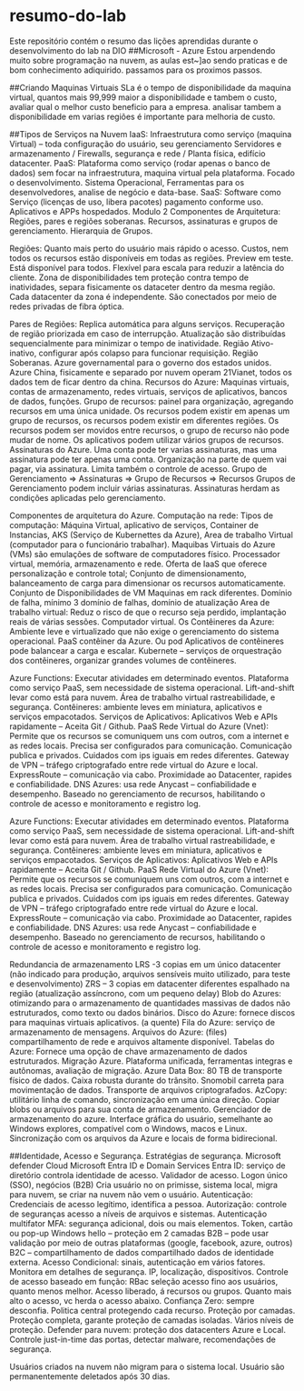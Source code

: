 # resumo-do-lab
Este repositório contém o resumo das lições aprendidas durante o desenvolvimento do lab na DIO
##Microsoft - Azure
Estou arpendendo muito sobre programação na nuvem, as aulas est~]ao sendo praticas e de bom conhecimento adiquirido.
passamos para os proximos passos.

##Criando Maquinas Virtuais
SLa é o tempo de disponibilidade da maquina virtual, quantos mais 99,999 maior a disponibilidade e tambem o custo, avaliar qual o melhor custo beneficio para a empresa.
analisar tambem a disponibilidade em varias regiões é importante para melhoria de custo.

##Tipos de Serviços na Nuvem
IaaS: Infraestrutura como serviço (maquina Virtual) – toda configuração do usuário, seu gerenciamento
Servidores e armazenamento / Firewalls, segurança e rede / Planta física, edifício datacenter.
PaaS: Plataforma como serviço (rodar apenas o banco de dados) sem focar na infraestrutura, maquina virtual pela plataforma. Focado o desenvolvimento.
Sistema Operacional, Ferramentas para os desenvolvedores, analise de negócio e data-base.
SaaS: Software como Serviço (licenças de uso, libera pacotes) pagamento conforme uso.
	Aplicativos e APPs hospedados.
Modulo 2
Componentes de Arquitetura:
Regiões, pares e regiões soberanas.
Recursos, assinaturas e grupos de gerenciamento.
Hierarquia de Grupos.

Regiões: 
Quanto mais perto do usuário mais rápido o acesso.
Custos, nem todos os recursos estão disponíveis em todas as regiões.
 Preview em teste.
Está disponível para todos. 
Flexível para escala para reduzir a latência do cliente.
Zona de disponibilidades tem proteção contra tempo de inatividades, separa fisicamente os dataceter dentro da mesma região.
Cada datacenter da zona é independente.
São conectados por meio de redes privadas de fibra óptica.

Pares de Regiões:
Replica automática para alguns serviços.
Recuperação de região priorizada em caso de interrupção.
Atualização são distribuídas sequencialmente para minimizar o tempo de inatividade.
Região Ativo-inativo, configurar após colapso para funcionar requisição.
Região Soberanas.
Azure governamental para o governo dos estados unidos.
Azure China, fisicamente e separado por nuvem operam 21Vianet, todos os dados tem de ficar dentro da china.
Recursos do Azure:
Maquinas virtuais, contas de armazenamento, redes virtuais, serviços de aplicativos, bancos de dados, funções.
Grupo de recursos: painel para organização, agregando recursos em uma única unidade.
Os recursos podem existir em apenas um grupo de recursos, os recursos podem existir em diferentes regiões.
Os recursos podem ser movidos entre recursos, o grupo de recurso não pode mudar de nome.
Os aplicativos podem utilizar vários grupos de recursos.
Assinaturas do Azure.
Uma conta pode ter varias assinaturas, mas uma assinatura pode ter apenas uma conta.
Organização na parte de quem vai pagar, via assinatura.
Limita também o controle de acesso.
Grupo de Gerenciamento => Assinaturas => Grupo de Recursos => Recursos
Grupos de Gerenciamento podem incluir várias assinaturas.
Assinaturas herdam as condições aplicadas pelo gerenciamento.

Componentes de arquitetura do Azure.
Computação na rede:
Tipos de computação: Máquina Virtual, aplicativo de serviços, Container de Instancias, AKS (Serviço de Kubernettes da Azure), Area de trabalho Virtual (computador para o funcionário trabalhar).
Maquibas Virtuais do Azure (VMs) são emulações de software de computadores físico.
Processador virtual, memória, armazenamento e rede.
Oferta de IaaS que oferece personalização e controle total;
Conjunto de dimensionamento, balanceamento de carga para dimensionar os recursos automaticamente.
Conjunto de Disponibilidades de VM
Maquinas em rack diferentes. Domínio de falha,  mínimo 3 domínio de falhas, domínio de atualização
Area de trabalho virtual:
Reduz o risco de que o recurso seja perdido, implantação reais de várias sessões.  Computador virtual.
Os Contêineres da Azure:
Ambiente leve e virtualizado que não exige o gerenciamento do sistema operacional.
PaaS contêiner da Azure. Ou pod
Aplicativos de contêineres pode balancear a carga e escalar.
Kubernete – serviços de orquestração dos contêineres, organizar grandes volumes de contêineres.

Azure Functions:
Executar atividades em determinado eventos. Plataforma como serviço PaaS, sem necessidade de sistema operacional.
Lift-and-shift levar como está para nuvem.
Área de trabalho virtual rastreabilidade, e segurança.
Contêineres: ambiente leves em miniatura, aplicativos e serviços empacotados.
Serviços de Aplicativos:
Aplicativos Web e APIs rapidamente – Aceita Git / Github.
PaaS
Rede Virtual do Azure (Vnet):
Permite que os recursos se comuniquem uns com outros, com a internet e as redes locais. Precisa ser configurados para comunicação.
Comunicação publica e privados. Cuidados com ips iguais em redes diferentes.
Gateway de VPN – tráfego criptografado entre rede virtual do Azure e local.
ExpressRoute – comunicação via cabo. Proximidade ao Datacenter, rapides e confiabilidade.
DNS Azures: usa rede Anycast – confiabilidade e desempenho. Baseado no gerenciamento de recursos, habilitando o controle de acesso e monitoramento e registro log.

Azure Functions:
Executar atividades em determinado eventos. Plataforma como serviço PaaS, sem necessidade de sistema operacional.
Lift-and-shift levar como está para nuvem.
Área de trabalho virtual rastreabilidade, e segurança.
Contêineres: ambiente leves em miniatura, aplicativos e serviços empacotados.
Serviços de Aplicativos:
Aplicativos Web e APIs rapidamente – Aceita Git / Github.
PaaS
Rede Virtual do Azure (Vnet):
Permite que os recursos se comuniquem uns com outros, com a internet e as redes locais. Precisa ser configurados para comunicação.
Comunicação publica e privados. Cuidados com ips iguais em redes diferentes.
Gateway de VPN – tráfego criptografado entre rede virtual do Azure e local.
ExpressRoute – comunicação via cabo. Proximidade ao Datacenter, rapides e confiabilidade.
DNS Azures: usa rede Anycast – confiabilidade e desempenho. Baseado no gerenciamento de recursos, habilitando o controle de acesso e monitoramento e registro log.

Redundancia de armazenamento
LRS -3 copias em um único datacenter (não indicado para produção, arquivos sensíveis muito utilizado, para teste e desenvolvimento)
ZRS – 3 copias em datacenter diferentes espalhado na região (atualização assíncrono, com um pequeno delay)
Blob do Azures: otimizando para o armazenamento de quantidades massivas de dados não estruturados, como texto ou dados binários.
Disco do Azure: fornece discos para maquinas virtuais aplicativos. (a quente)
Fila do Azure: serviço de armazenamento de mensagens.
Arquivos do Azure: (files) compartilhamento de rede e arquivos altamente disponível.
Tabelas do Azure: Fornece uma opção de chave armazenamento de dados estruturados.
Migração Azure.
Plataforma unificada, ferramentas integras e autônomas, avaliação de migração.
Azure Data Box: 80 TB de transporte físico de dados. Caixa robusta durante do trânsito.
Snomobil carreta para movimentação de dados.
Transporte de arquivos criptografados.
AzCopy: utilitário linha de comando, sincronização em uma única direção. Copiar blobs ou arquivos para sua conta de armazenamento.
Gerenciador de armazenamento do azure.
Interface gráfica do usuário, semelhante ao Windows explores, compatível com o Windows, macos e Linux.
Sincronização com os arquivos da Azure e locais de forma bidirecional.

##Identidade, Acesso e Segurança.
Estratégias de segurança. Microsoft defender Cloud
Microsoft Entra ID e Domain Services
Entra ID: serviço de diretório controla identidade de acesso.
Validador de acesso. Logon único (SSO), negócios (B2B)
Cria usuário no on primisse, sistema local, migra para nuvem, se criar na nuvem não vem o usuário.
Autenticação:
Credenciais de acesso legítimo, identifica a pessoa.
Autorização:
controle de seguranças acesso a níveis de arquivos e sistemas.
Autenticação multifator MFA: segurança adicional, dois ou mais elementos. Token, cartão ou pop-up
Windows hello – proteção em 2 camadas
B2B – pode usar validação por meio de outras plataformas (google, facebook, azure, outros)
B2C – compartilhamento de dados compartilhado dados de identidade externa.
Acesso Condicional: sinais, autenticação em vários fatores. Monitora em detalhes de segurança. IP, localização, dispositivos.
Controle de acesso baseado em função: RBac seleção acesso fino aos usuários, quanto menos melhor.
Acesso liberado, á recursos ou grupos.
Quanto mais alto o acesso, vc herda o acesso abaixo.
Confiança Zero: sempre desconfia. Politica central protegendo cada recurso. Proteção por camadas.
Proteção completa, garante proteção de camadas isoladas. Vários níveis de proteção.
Defender para nuvem: proteção dos datacenters Azure e Local.
Controle just-in-time das portas, detectar malware, recomendações de segurança.

Usuários criados na nuvem não migram para o sistema local.
Usuário são permanentemente deletados após 30 dias.




